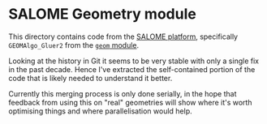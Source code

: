 # SALOME Geometry module

This directory contains code from the [SALOME platform][salome],
specifically `GEOMAlgo_Gluer2` from the [`geom` module][geom.git].

Looking at the history in Git it seems to be very stable with only a
single fix in the past decade. Hence I've extracted the self-contained
portion of the code that is likely needed to understand it better.

Currently this merging process is only done serially, in the hope that
feedback from using this on "real" geometries will show where it's
worth optimising things and where parallelisation would help.

[salome]: http://www.salome-platform.org/
[geom.git]: https://git.salome-platform.org/gitweb/?p=modules/geom.git
